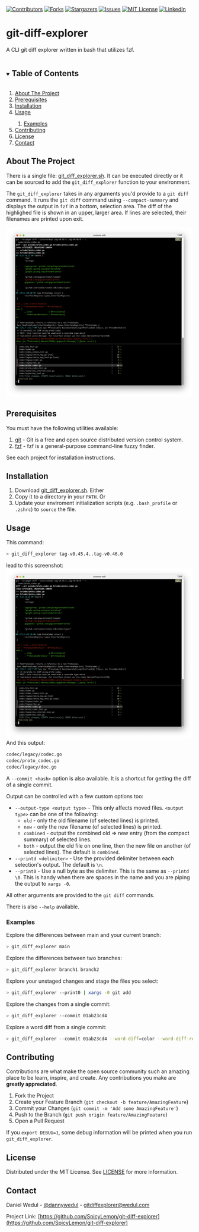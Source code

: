 <!-- PROJECT SHIELDS -->
<!--
*** I'm using markdown "reference style" links for readability.
*** Reference links are enclosed in brackets [ ] instead of parentheses ( ).
*** See the bottom of this document for the declaration of the reference variables
*** for contributors-url, forks-url, etc. This is an optional, concise syntax you may use.
*** https://www.markdownguide.org/basic-syntax/#reference-style-links
-->
[![Contributors][contributors-shield]][contributors-url]
[![Forks][forks-shield]][forks-url]
[![Stargazers][stars-shield]][stars-url]
[![Issues][issues-shield]][issues-url]
[![MIT License][license-shield]][license-url]
[![LinkedIn][linkedin-shield]][linkedin-url]



<!-- PROJECT TITLE -->
# git-diff-explorer

A CLI git diff explorer written in bash that utilizes fzf.



<!-- TABLE OF CONTENTS -->
<details open="open">
  <summary><h2 style="display: inline-block">Table of Contents</h2></summary>
  <ol>
    <li><a href="#about-the-project">About The Project</a></li>
    <li><a href="#prerequisites">Prerequisites</a></li>
    <li><a href="#installation">Installation</a></li>
    <li><a href="#usage">Usage</a></li>
    <ol>
      <li><a href="#examples">Examples</a></li>
    </ol>
    <li><a href="#contributing">Contributing</a></li>
    <li><a href="#license">License</a></li>
    <li><a href="#contact">Contact</a></li>
  </ol>
</details>



<!-- ABOUT THE PROJECT -->
## About The Project

There is a single file: [git_diff_explorer.sh](git_diff_explorer.sh). It can be executed directly or it can be sourced to add the `git_diff_explorer` function to your environment.

The `git_diff_explorer` takes in any arguments you'd provide to a `git diff` command. It runs the `git diff` command using `--compact-summary` and displays the output in `fzf` in a bottom, selection area. The diff of the highlighed file is shown in an upper, larger area. If lines are selected, their filenames are printed upon exit.

![git_diff_explorer example screenshot](/images/git_diff_explorer_example.png)



<!-- PREREQUISITES -->
## Prerequisites
You must have the following utilities available:
1.  [git](https://git-scm.com/book/en/v2/Getting-Started-Installing-Git) - Git is a free and open source distributed version control system.
1.  [fzf](https://github.com/junegunn/fzf) - fzf is a general-purpose command-line fuzzy finder.

See each project for installation instructions.



<!-- GETTING STARTED -->
## Installation

1. Download [git_diff_explorer.sh](git_diff_explorer.sh).
Either
2. Copy it to a directory in your `PATH`.
Or
2. Update your enviroment initialization scripts (e.g. `.bash_profile` or `.zshrc`) to `source` the file.



<!-- USAGE EXAMPLES -->
## Usage

This command:
```sh
> git_diff_explorer tag-v0.45.4..tag-v0.46.0
```
lead to this screenshot:
![git_diff_explorer example screenshot](/images/git_diff_explorer_example.png)
And this output:
```sh
codec/legacy/codec.go
codec/proto_codec.go
codec/legacy/doc.go
```

A `--commit <hash>` option is also available. It is a shortcut for getting the diff of a single commit.

Output can be controlled with a few custom options too:
* `--output-type <output type>` - This only affects moved files.
  `<output type>` can be one of the following:
  * `old` - only the old filename (of selected lines) is printed.
  * `new` - only the new filename (of selected lines) is printed.
  * `combined` - output the combined old => new entry (from the compact summary) of selected lines.
  * `both` - output the old file on one line, then the new file on another (of selected lines).
  The default is `combined`.
* `--printd <delimiter>` - Use the provided delimiter between each selection's output.
  The default is `\n`.
* `--print0` - Use a null byte as the delimiter. This is the same as `--printd \0`.
  This is handy when there are spaces in the name and you are piping the output to `xargs -0`.

All other arguments are provided to the `git diff` commands.

There is also `--help` available.

### Examples

Explore the differences between main and your current branch:
```sh
> git_diff_explorer main
```

Explore the differences between two branches:
```sh
> git_diff_explorer branch1 branch2
```

Explore your unstaged changes and stage the files you select:
```sh
> git_diff_explorer --print0 | xargs -0 git add
```

Explore the changes from a single commit:
```sh
> git_diff_explorer --commit 01ab23cd4
```

Explore a word diff from a single commit:
```sh
> git_diff_explorer --commit 01ab23cd4 --word-diff=color --word-diff-regex=[[:alnum:]]+'
```


<!-- CONTRIBUTING -->
## Contributing

Contributions are what make the open source community such an amazing place to be learn, inspire, and create. Any contributions you make are **greatly appreciated**.

1. Fork the Project
2. Create your Feature Branch (`git checkout -b feature/AmazingFeature`)
3. Commit your Changes (`git commit -m 'Add some AmazingFeature'`)
4. Push to the Branch (`git push origin feature/AmazingFeature`)
5. Open a Pull Request

If you `export DEBUG=1`, some debug information will be printed when you run `git_diff_explorer`.



<!-- LICENSE -->
## License

Distributed under the MIT License. See [LICENSE](/LICENSE) for more information.



<!-- CONTACT -->
## Contact

Daniel Wedul - [@dannywedul](https://twitter.com/dannywedul) - gitdiffexplorer@wedul.com

Project Link: [https://github.com/SpicyLemon/git-diff-explorer](https://github.com/SpicyLemon/git-diff-explorer)



<!-- MARKDOWN LINKS & IMAGES -->
<!-- https://www.markdownguide.org/basic-syntax/#reference-style-links -->
[contributors-shield]: https://img.shields.io/github/contributors/SpicyLemon/git-diff-explorer.svg?style=for-the-badge
[contributors-url]: https://github.com/SpicyLemon/git-diff-explorer/graphs/contributors
[forks-shield]: https://img.shields.io/github/forks/SpicyLemon/git-diff-explorer.svg?style=for-the-badge
[forks-url]: https://github.com/SpicyLemon/git-diff-explorer/network/members
[stars-shield]: https://img.shields.io/github/stars/SpicyLemon/git-diff-explorer.svg?style=for-the-badge
[stars-url]: https://github.com/SpicyLemon/git-diff-explorer/stargazers
[issues-shield]: https://img.shields.io/github/issues/SpicyLemon/git-diff-explorer.svg?style=for-the-badge
[issues-url]: https://github.com/SpicyLemon/git-diff-explorer/issues
[license-shield]: https://img.shields.io/github/license/SpicyLemon/git-diff-explorer.svg?style=for-the-badge
[license-url]: https://github.com/SpicyLemon/git-diff-explorer/blob/master/LICENSE
[linkedin-shield]: https://img.shields.io/badge/-LinkedIn-black.svg?style=for-the-badge&logo=linkedin&colorB=555
[linkedin-url]: https://www.linkedin.com/in/danny-wedul/

